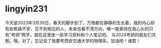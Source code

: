 # lingyin231
今天是2023年3月30日，春天的脚步到了，万物都在静静的生长着，我的内心却有些焦躁不安，见不到相见的人，未来也看不清方向，唯一能萦绕在我心头的只有“考研”两字，就在这里放一些学习资料和个人笔记吧。
与2024考研的朋友们共勉，哦，对了，忘记说了我要考西安交通大学的物理系，加油吧！诸君！

